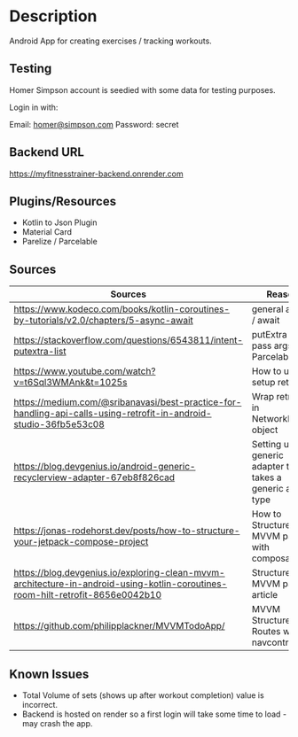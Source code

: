 # **Description**
Android App for creating exercises / tracking workouts.

## **Testing**

Homer Simpson account is seedied with some data for testing purposes.

Login in with: 

Email: homer@simpson.com
Password: secret

## **Backend URL**
<https://myfitnesstrainer-backend.onrender.com>

## **Plugins/Resources**
- Kotlin to Json Plugin
- Material Card
- Parelize / Parcelable

## **Sources**

| Sources                                                                                                                          | Reason                                                      |
|----------------------------------------------------------------------------------------------------------------------------------|-------------------------------------------------------------|
| <https://www.kodeco.com/books/kotlin-coroutines-by-tutorials/v2.0/chapters/5-async-await>                                        | general async / await                                       |
| <https://stackoverflow.com/questions/6543811/intent-putextra-list>                                                               | putExtra - pass args - Parcelable                           |
| <https://www.youtube.com/watch?v=t6Sql3WMAnk&t=1025s>                                                                            | How to use / setup retrofit                                 |
| <https://medium.com/@sribanavasi/best-practice-for-handling-api-calls-using-retrofit-in-android-studio-36fb5e53c08>              | Wrap retrofit in NetworkResult object                       |
| <https://blog.devgenius.io/android-generic-recyclerview-adapter-67eb8f826cad>                                                    | Setting up a generic adapter that takes a generic as a type |
| <https://jonas-rodehorst.dev/posts/how-to-structure-your-jetpack-compose-project>                                                | How to Structure MVVM pattern with composables              | 
| <https://blog.devgenius.io/exploring-clean-mvvm-architecture-in-android-using-kotlin-coroutines-room-hilt-retrofit-8656e0042b10> | Structure MVVM pattern article                              |
| <https://github.com/philipplackner/MVVMTodoApp/>                                                                                 | MVVM Structure - Routes with navcontroller                  |

## **Known Issues**
- Total Volume of sets (shows up after workout completion) value is incorrect.
- Backend is hosted on render so a first login will take some time to load - may crash the app.